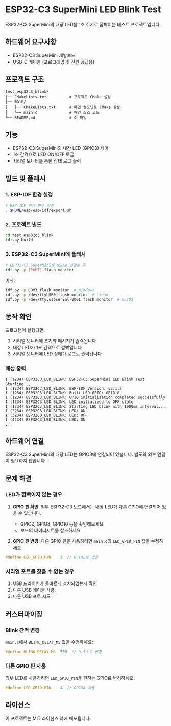 # ESP32-C3 SuperMini LED Blink Test

ESP32-C3 SuperMini의 내장 LED를 1초 주기로 깜빡이는 테스트 프로젝트입니다.

## 하드웨어 요구사항

- ESP32-C3 SuperMini 개발보드
- USB-C 케이블 (프로그래밍 및 전원 공급용)

## 프로젝트 구조

```
test_esp32c3_blink/
├── CMakeLists.txt          # 프로젝트 CMake 설정
├── main/
│   ├── CMakeLists.txt      # 메인 컴포넌트 CMake 설정
│   └── main.c              # 메인 소스 코드
└── README.md               # 이 파일
```

## 기능

- ESP32-C3 SuperMini의 내장 LED (GPIO8) 제어
- 1초 간격으로 LED ON/OFF 토글
- 시리얼 모니터를 통한 상태 로그 출력

## 빌드 및 플래시

### 1. ESP-IDF 환경 설정

```bash
# ESP-IDF 환경 변수 설정
. $HOME/esp/esp-idf/export.sh
```

### 2. 프로젝트 빌드

```bash
cd test_esp32c3_blink
idf.py build
```

### 3. ESP32-C3 SuperMini에 플래시

```bash
# ESP32-C3 SuperMini를 USB로 연결한 후
idf.py -p [PORT] flash monitor
```

예시:
```bash
idf.py -p COM3 flash monitor  # Windows
idf.py -p /dev/ttyUSB0 flash monitor  # Linux
idf.py -p /dev/tty.usbserial-0001 flash monitor  # macOS
```

## 동작 확인

프로그램이 실행되면:

1. 시리얼 모니터에 초기화 메시지가 출력됩니다
2. 내장 LED가 1초 간격으로 깜빡입니다
3. 시리얼 모니터에 LED 상태가 로그로 출력됩니다

### 예상 출력

```
I (1234) ESP32C3_LED_BLINK: ESP32-C3 SuperMini LED Blink Test Starting...
I (1234) ESP32C3_LED_BLINK: ESP-IDF Version: v5.1.2
I (1234) ESP32C3_LED_BLINK: Built LED GPIO: GPIO_8
I (1234) ESP32C3_LED_BLINK: GPIO initialization completed successfully
I (1234) ESP32C3_LED_BLINK: LED initialized to OFF state
I (1234) ESP32C3_LED_BLINK: Starting LED blink with 1000ms interval...
I (2234) ESP32C3_LED_BLINK: LED: ON
I (3234) ESP32C3_LED_BLINK: LED: OFF
I (4234) ESP32C3_LED_BLINK: LED: ON
...
```

## 하드웨어 연결

ESP32-C3 SuperMini의 내장 LED는 GPIO8에 연결되어 있습니다. 별도의 외부 연결이 필요하지 않습니다.

## 문제 해결

### LED가 깜빡이지 않는 경우

1. **GPIO 핀 확인**: 일부 ESP32-C3 보드에서는 내장 LED가 다른 GPIO에 연결되어 있을 수 있습니다.
   - GPIO2, GPIO8, GPIO10 등을 확인해보세요
   - 보드의 데이터시트를 참조하세요

2. **GPIO 핀 변경**: 다른 GPIO 핀을 사용하려면 `main.c`의 `LED_GPIO_PIN` 값을 수정하세요

```c
#define LED_GPIO_PIN    2  // GPIO2로 변경
```

### 시리얼 포트를 찾을 수 없는 경우

1. USB 드라이버가 올바르게 설치되었는지 확인
2. 다른 USB 케이블 사용
3. 다른 USB 포트 시도

## 커스터마이징

### Blink 간격 변경

`main.c`에서 `BLINK_DELAY_MS` 값을 수정하세요:

```c
#define BLINK_DELAY_MS  500  // 0.5초로 변경
```

### 다른 GPIO 핀 사용

외부 LED를 사용하려면 `LED_GPIO_PIN`을 원하는 GPIO로 변경하세요:

```c
#define LED_GPIO_PIN    4  // GPIO4 사용
```

## 라이선스

이 프로젝트는 MIT 라이선스 하에 배포됩니다. 